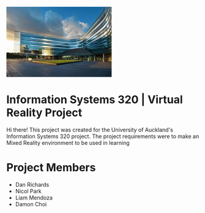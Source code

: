 ![OGGB](/Documentation/Images/oggb.jpg)
# Information Systems 320 | Virtual Reality Project

Hi there! 
This project was created for the University of Auckland's Information Systems 320 project. The project requirements were to make an Mixed Reality environment to be used in learning

# Project Members
- Dan Richards
- Nicol Park 
- Liam Mendoza
- Damon Choi

